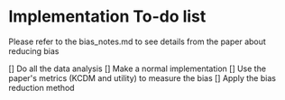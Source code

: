 # Implementation To-do list

Please refer to the bias_notes.md to see details from the paper about reducing bias

[] Do all the data analysis
[] Make a normal implementation
[] Use the paper's metrics (KCDM and utility) to measure the bias
[] Apply the bias reduction method